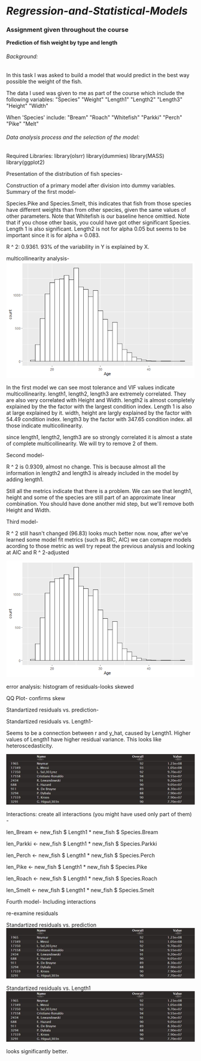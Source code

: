 # *Regression-and-Statistical-Models*  

### Assignment given throughout the course


**Prediction of fish weight by type and length**

###### Background: 
In this task I was asked to build a model that would predict in the best way possible the weight of the fish.

The data I used was given to me as part of the course which include the following variables:
  "Species" "Weight" "Length1" "Length2" "Length3" "Height" "Width"

When 'Species' include:
  "Bream" "Roach" "Whitefish" "Parkki" "Perch" "Pike" "Melt"


###### Data analysis process and the selection of the model:

Required Libraries:
library(olsrr)
library(dummies) 
library(MASS)
library(ggplot2)

Presentation of the distribution of fish species-

Construction of a primary model after division into dummy variables.
Summary of the first model-

Species.Pike and Species.Smelt, this indicates that fish from those species have different weights than from other species, given the same
 values of other parameters.
 Note that Whitefish is our baseline hence omittied. Note that if you chose other basis, you could have got other significant Species.
 Length 1 is also significant. Length2 is not for alpha 0.05 but seems to be important since it is for alpha = 0.083.

 R ^ 2: 0.9361. 93% of the variability in Y is explained by X.

multicollinearity analysis-
![alt text](https://github.com/chencnaani/Data-Analysis-with-R/blob/master/lab%202/000003.png)


In the first model we can see most tolerance and VIF values ​​indicate multicollinearity.
length1, length2, length3 are extremely correlated. They are also very correlated with Height and Width.
length2 is almost completely explained by the the factor with the largest condition index. Length 1 is also at large explained by it.
width, height are largly explained by the factor with 54.49 condition index. length3 by the factor with 347.65 condition index.
all those indicate multicollinearity.

since length1, length2, length3 are so strongly correlated it is almost a state of complete multicollinearity. We will try to remove 2 of them.

Second model-

R ^ 2 is 0.9309, almost no change. This is because almost all the information in length2 and length3 is already included in the model by adding length1.

Still all the metrics indicate that there is a problem.
 We can see that length1, height and some of the species are still part of an approximate linear combination.
 You should have done another mid step, but we'll remove both Height and Width.

Third model-

 R ^ 2 still hasn't changed (96.83)
looks much better now.
 now, after we've learned some model fit metrics (such as BIC, AIC) we can comapre models acording
 to those metric as well
 try repeat the previous analysis and looking at AIC and R ^ 2-adjusted

![alt text](https://github.com/chencnaani/Data-Analysis-with-R/blob/master/lab%202/000003.png)


error analysis:
histogram of residuals-looks skewed

QQ Plot- confirms skew

Standartized residuals vs. prediction-

Standartized residuals vs. Length1-

Seems to be a connection between r and y_hat, caused by Length1. Higher values ​​of Length1 have higher residual variance. This looks like heteroscedasticity.

![alt text](https://github.com/chencnaani/Data-Analysis-with-R/blob/master/lab%202/1.jpg)

Interactions:
create all interactions (you might have used only part of them) -

len_Bream <- new_fish $ Length1 * new_fish $ Species.Bream

len_Parkki <- new_fish $ Length1 * new_fish $ Species.Parkki

len_Perch <- new_fish $ Length1 * new_fish $ Species.Perch

len_Pike <- new_fish $ Length1 * new_fish $ Species.Pike

len_Roach <- new_fish $ Length1 * new_fish $ Species.Roach

len_Smelt <- new_fish $ Length1 * new_fish $ Species.Smelt


Fourth model-
Including interactions

re-examine residuals

 Standartized residuals vs. prediction
![alt text](https://github.com/chencnaani/Data-Analysis-with-R/blob/master/lab%202/1.jpg)

Standartized residuals vs. Length1
![alt text](https://github.com/chencnaani/Data-Analysis-with-R/blob/master/lab%202/1.jpg)

looks significantly better.





